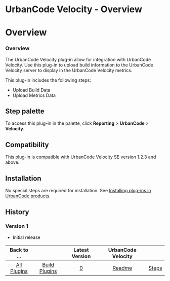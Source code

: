 
UrbanCode Velocity - Overview
=============================

# Overview


### Overview


The UrbanCode Velocity plug-in allow for integration with UrbanCode Velocity. Use this plug-in to upload build information to the UrbanCode Velocity server to display in the UrbanCode Velocity metrics.

This plug-in includes the following steps:

* Upload Build Data
* Upload Metrics Data


Step palette
------------

To access this plug-in in the palette, click **Reporting** > **UrbanCode** > **Velocity**.

Compatibility
-------------

This plug-in is compatible with UrbanCode Velocity SE version 1.2.3 and above.

Installation
------------

No special steps are required for installation. See [Installing plug-ins in UrbanCode products](https://community.ibm.com/community/user/wasdevops/blogs/laurel-dickson-bull1/2022/06/13/install-plugins).

History
-------

### Version 1

* Initial release

|Back to ...||Latest Version|UrbanCode Velocity ||
| :---: | :---: | :---: | :---: | :---: |
|[All Plugins](../../index.md)|[Build Plugins](../README.md)|[0]()|[Readme](README.md)|[Steps](steps.md)|
